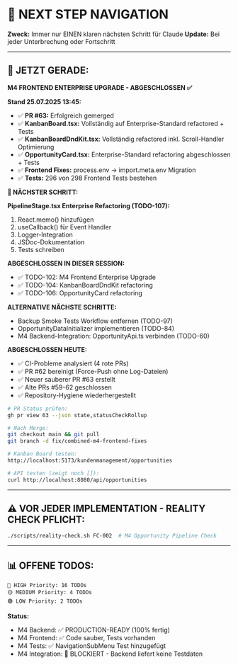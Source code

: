 # 🧭 NEXT STEP NAVIGATION

**Zweck:** Immer nur EINEN klaren nächsten Schritt für Claude
**Update:** Bei jeder Unterbrechung oder Fortschritt

---

## 🎯 JETZT GERADE:

**M4 FRONTEND ENTERPRISE UPGRADE - ABGESCHLOSSEN ✅**

**Stand 25.07.2025 13:45:**
- ✅ **PR #63:** Erfolgreich gemerged
- ✅ **KanbanBoard.tsx:** Vollständig auf Enterprise-Standard refactored + Tests
- ✅ **KanbanBoardDndKit.tsx:** Vollständig refactored inkl. Scroll-Handler Optimierung
- ✅ **OpportunityCard.tsx:** Enterprise-Standard refactoring abgeschlossen + Tests
- ✅ **Frontend Fixes:** process.env → import.meta.env Migration
- ✅ **Tests:** 296 von 298 Frontend Tests bestehen

**🚀 NÄCHSTER SCHRITT:**

**PipelineStage.tsx Enterprise Refactoring (TODO-107):**
1. React.memo() hinzufügen
2. useCallback() für Event Handler
3. Logger-Integration
4. JSDoc-Dokumentation
5. Tests schreiben

**ABGESCHLOSSEN IN DIESER SESSION:**
- ✅ TODO-102: M4 Frontend Enterprise Upgrade
- ✅ TODO-104: KanbanBoardDndKit refactoring
- ✅ TODO-106: OpportunityCard refactoring

**ALTERNATIVE NÄCHSTE SCHRITTE:**
- Backup Smoke Tests Workflow entfernen (TODO-97)
- OpportunityDataInitializer implementieren (TODO-84)
- M4 Backend-Integration: OpportunityApi.ts verbinden (TODO-60)

**ABGESCHLOSSEN HEUTE:**
- ✅ CI-Probleme analysiert (4 rote PRs)
- ✅ PR #62 bereinigt (Force-Push ohne Log-Dateien)
- ✅ Neuer sauberer PR #63 erstellt
- ✅ Alte PRs #59-62 geschlossen
- ✅ Repository-Hygiene wiederhergestellt

```bash
# PR Status prüfen:
gh pr view 63 --json state,statusCheckRollup

# Nach Merge:
git checkout main && git pull
git branch -d fix/combined-m4-frontend-fixes

# Kanban Board testen:
http://localhost:5173/kundenmanagement/opportunities

# API testen (zeigt noch []):
curl http://localhost:8080/api/opportunities
```

---

## ⚠️ VOR JEDER IMPLEMENTATION - REALITY CHECK PFLICHT:
```bash
./scripts/reality-check.sh FC-002  # M4 Opportunity Pipeline Check
```

---

## 📊 OFFENE TODOS:
```
🔴 HIGH Priority: 16 TODOs
🟡 MEDIUM Priority: 4 TODOs  
🟢 LOW Priority: 2 TODOs
```

**Status:**
- M4 Backend: ✅ PRODUCTION-READY (100% fertig)
- M4 Frontend: ✅ Code sauber, Tests vorhanden
- M4 Tests: ✅ NavigationSubMenu Test hinzugefügt
- M4 Integration: 🔴 BLOCKIERT - Backend liefert keine Testdaten